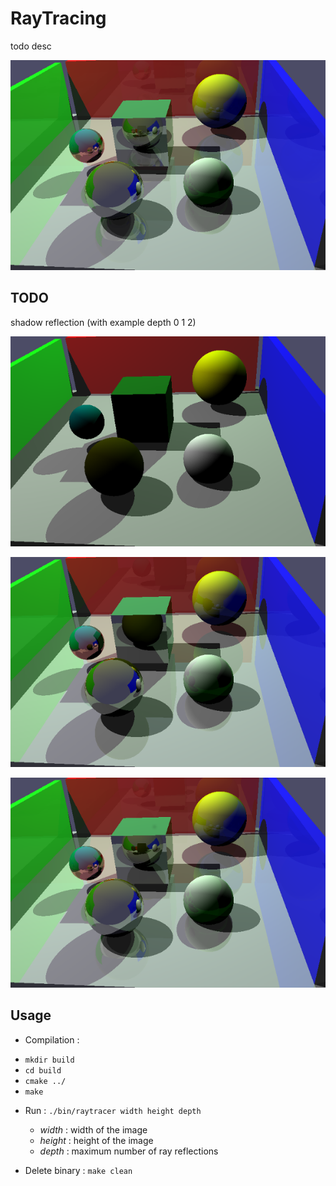 # RayTracing

todo desc

![result-raytracing](./doc/results/raytracing.png)


## TODO

shadow
reflection (with example depth 0 1 2)

![result-raytracing-depth-0](./doc/results/raytracing_depth_0.png)

![result-raytracing-depth-1](./doc/results/raytracing_depth_1.png)

![result-raytracing-depth-2](./doc/results/raytracing_depth_2.png)

## Usage

* Compilation :
- `mkdir build`
- `cd build`
- `cmake ../`
- `make`

* Run : `./bin/raytracer width height depth`
	- *width* : width of the image
	- *height* : height of the image
	- *depth* : maximum number of ray reflections

* Delete binary : `make clean`
